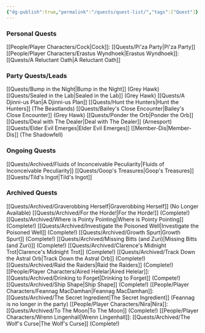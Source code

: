 ```yaml
---
{"dg-publish":true,"permalink":"/quests/quest-list/","tags":["Quest"]}
---
```


### Personal Quests
[[People/Player Characters/Cock\|Cock]]: [[Quests/Pi'za Party\|Pi'za Party]]
[[People/Player Characters/Erastus Wyndhoek\|Erastus Wyndhoek]]: [[Quests/A Reluctant Oath\|A Reluctant Oath]]
### Party Quests/Leads
[[Quests/Bump in the Night\|Bump in the Night]] (Grey Hawk)
[[Quests/Sealed in the Lab\|Sealed in the Lab]] (Grey Hawk)
[[Quests/A Djinni-us Plan\|A Djinni-us Plan]]
[[Quests/Hunt the Hunters\|Hunt the Hunters]] (The Beastlands)
[[Quests/Bailey's Close Encounter\|Bailey's Close Encounter]] (Grey Hawk)
[[Quests/Ponder the Orb\|Ponder the Orb]]
[[Quests/Deal with The Dealer\|Deal with The Dealer]] (Arnesport)
[[Quests/Elder Evil Emerges\|Elder Evil Emerges]]
[[Member-Dis\|Member-Dis]] (The Shadowfell)
### Ongoing Quests
[[Quests/Archived/Fluids of Inconceivable Peculiarity\|Fluids of Inconceivable Peculiarity]]
[[Quests/Goop's Treasures\|Goop's Treasures]]
[[Quests/Tild's Ingot\|Tild's Ingot]]
### Archived Quests
[[Quests/Archived/Graverobbing Herself\|Graverobbing Herself]] (No Longer Available)
[[Quests/Archived/For the Horde!\|For the Horde!]] (Complete!)
[[Quests/Archived/Where is Pointy Pointing\|Where is Pointy Pointing]] (Complete!)
[[Quests/Archived/Investigate the Poisoned Well\|Investigate the Poisoned Well]] (Complete!)
[[Quests/Archived/Growth Spurt\|Growth Spurt]] (Complete!)
[[Quests/Archived/Missing Bitts (and Zuri)\|Missing Bitts (and Zuri)]] (Complete!)
[[Quests/Archived/Clarence's Midnight Trot\|Clarence's Midnight Trot]] (Complete!)
[[Quests/Archived/Track Down the Astral Orb\|Track Down the Astral Orb]] (Complete!)
[[Quests/Archived/Raid the Raiders\|Raid the Raiders]] (Complete!)
[[People/Player Characters/Aired Helelar\|Aired Helelar]]: [[Quests/Archived/Drinking to Forget\|Drinking to Forget]] (Compete!)
[[Quests/Archived/Ship Shape\|Ship Shape]] (Complete!)
[[People/Player Characters/Feannag MacDamhan\|Feannag MacDamhan]]: [[Quests/Archived/The Secret Ingredient\|The Secret Ingredient]] (Feannag is no longer in the party)
[[People/Player Characters/Nira\|Nira]]: [[Quests/Archived/To The Moon\|To The Moon]] (Complete!)
[[People/Player Characters/Wrenn Lingenhall\|Wrenn Lingenhall]]: [[Quests/Archived/The Wolf's Curse\|The Wolf's Curse]] (Complete!)


